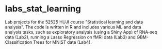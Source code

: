 # labs_stat_learning
Lab projects for the 52525 HUJI course "Statistical learning and data analysis". The code is written in R and includes various ML and data analysis tasks, such as exploratory analysis (using a Shiny App) of RNA-seq data (Lab2), running a Lasso Regression on fMRI data (Lab3) and GBM-Classification Trees for MNIST data (Lab4).
